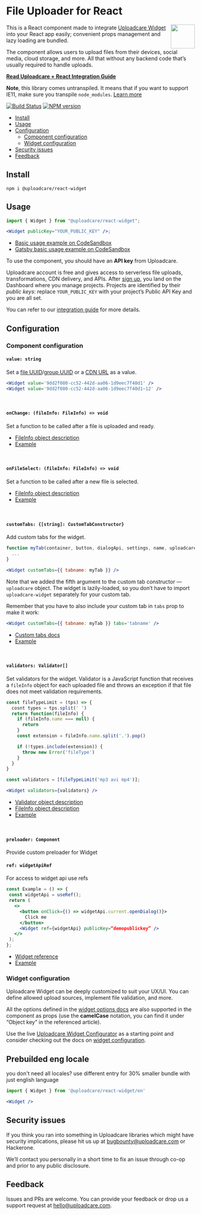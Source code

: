 # File Uploader for React

<a href="https://uploadcare.com/?utm_source=github&utm_campaign=react-widget">
  <img align="right" width="64" height="64"
    src="https://ucarecdn.com/2f4864b7-ed0e-4411-965b-8148623aa680/uploadcare-logo-mark.svg"
    alt="">
</a>

This is a React component made to integrate [Uploadcare Widget][uc-feature-widget]
into your React app easily; convenient props management and lazy loading
are bundled.

The component allows users to upload files from their devices, social media,
cloud storage, and more. All that without any backend code that’s usually
required to handle uploads.

**[Read Uploadcare + React Integration Guide][react-guide]**

**Note**, this library comes untranspiled. It means that if you want to support
IE11, make sure you transpile `node_modules`. [Learn more][es6-debate]

[![Build Status][build-img]][build-link]
[![NPM version][npm-img]][npm-link]

* [Install](#install)
* [Usage](#usage)
* [Configuration](#configuration)
  * [Component configuration](#component-configuration)
  * [Widget configuration](#widget-configuration)
* [Security issues](#security-issues)
* [Feedback](#feedback)

## Install

```
npm i @uploadcare/react-widget
```

## Usage

```jsx
import { Widget } from "@uploadcare/react-widget";

<Widget publicKey="YOUR_PUBLIC_KEY" />;
```

* [Basic usage example on CodeSandbox][sandbox-props]
* [Gatsby basic usage example on CodeSandbox][sandbox-gatsby]

To use the component, you should have an **API key** from Uploadcare.

Uploadcare account is free and gives access to serverless file uploads,
transformations, CDN delivery, and APIs. After [sign up][uc-sign-up], you land
on the Dashboard where you manage projects. Projects are identified by their
*public keys*: replace `YOUR_PUBLIC_KEY` with your project’s Public API Key
and you are all set.

You can refer to our [integration guide][react-guide] for more details.

## Configuration

### Component configuration

#### `value: string`

Set a [file UUID][uc-docs-files]/[group UUID][uc-docs-groups]
or a [CDN URL][delivery-docs] as a value.

```jsx
<Widget value='9dd2f080-cc52-442d-aa06-1d9eec7f40d1' />
<Widget value='9dd2f080-cc52-442d-aa06-1d9eec7f40d1~12' />
```

<br>

#### `onChange: (fileInfo: FileInfo) => void`

Set a function to be called after a file is uploaded and ready.

* [FileInfo object description][api-refs-props]
* [Example][sandbox-on-change]

<br>

#### `onFileSelect: (fileInfo: FileInfo) => void`

Set a function to be called after a new file is selected.

* [FileInfo object description][api-refs-props]
* [Example][sandbox-on-file-select]

<br>

#### `customTabs: {[string]: CustomTabConstructor}`

Add custom tabs for the widget.

```jsx
function myTab(container, button, dialogApi, settings, name, uploadcare) {
  ...
}

<Widget customTabs={{ tabname: myTab }} />
```

Note that we added the fifth argument to the custom tab constructor —
`uploadcare` object. The widget is lazily-loaded, so you don’t have to import
`uploadcare-widget` separately for your custom tab.

Remember that you have to also include your custom tab in `tabs` prop to make
it work:

```jsx
<Widget customTabs={{ tabname: myTab }} tabs='tabname' />
```

* [Custom tabs docs][custom-tabs-docs]
* [Example][sandbox-custom-tab]

<br>

#### `validators: Validator[]`

Set validators for the widget. Validator is a JavaScript function that receives
a `fileInfo` object for each uploaded file and throws an exception if that file
does not meet validation requirements.

```jsx
const fileTypeLimit = (tps) => {
  cosnt types = tps.split(' ')
  return function(fileInfo) {
    if (fileInfo.name === null) {
      return
    }
    const extension = fileInfo.name.split('.').pop()

    if (!types.include(extension)) {
      throw new Error('fileType')
    }
  }
}

const validators = [fileTypeLimit('mp3 avi mp4')];

<Widget validators={validators} />
```

* [Validator object description][api-refs-validation]
* [FileInfo object description][api-refs-props]
* [Example][sandbox-validators]

<br>

#### `preloader: Component`

Provide custom preloader for Widget

#### `ref: widgetApiRef`

For access to widget api use refs

```jsx
const Example = () => {
 const widgetApi = useRef();
 return (
   <>
     <button onClick={() => widgetApi.current.openDialog()}>
       Click me
     </button>
     <Widget ref={widgetApi} publicKey=“demopublickey” />
   </>
 );
};
```

* [Widget reference][uc-docs-widget-js-api]
* [Example][sandbox-ref]


### Widget configuration

Uploadcare Widget can be deeply customized to suit your UX/UI. You can define
allowed upload sources, implement file validation, and more.

All the options defined in the [widget options docs][widget-options-docs] are
also supported in the component as props (use the **camelCase** notation, you
can find it under “Object key” in the referenced article).

Use the live [Uploadcare Widget Configurator][uc-widget-configure] as a starting
point and consider checking out the docs on
[widget configuration][uc-docs-widget-config].

## Prebuilded eng locale

you don't need all locales? use different entry for 30% smaller bundle with
just english language

```jsx
import { Widget } from '@uploadcare/react-widget/en'

<Widget />
```

## Security issues

If you think you ran into something in Uploadcare libraries which might have
security implications, please hit us up at [bugbounty@uploadcare.com][uc-email-bounty]
or Hackerone.

We’ll contact you personally in a short time to fix an issue through co-op and
prior to any public disclosure.

## Feedback

Issues and PRs are welcome. You can provide your feedback or drop us a support
request at [hello@uploadcare.com][uc-email-hello].


[es6-debate]: https://gist.github.com/Rich-Harris/51e1bf24e7c093469ef7a0983bad94cb
[build-img]: https://api.travis-ci.com/uploadcare/react-widget.svg?branch=master
[build-link]: https://travis-ci.com/uploadcare/react-widget
[npm-img]: https://img.shields.io/npm/v/@uploadcare/react-widget.svg
[npm-link]: https://www.npmjs.com/package/@uploadcare/react-widget
[widget-options-docs]: https://uploadcare.com/docs/file_uploads/widget/options/#options?utm_source=github&utm_campaign=react-widget
[delivery-docs]: https://uploadcare.com/docs/delivery/?utm_source=github&utm_campaign=react-widget
[react-guide]: https://uploadcare.com/docs/guides/react/?utm_source=github&utm_campaign=react-widget
[custom-tabs-docs]: https://uploadcare.com/docs/api_reference/javascript/custom_tabs/?utm_source=github&utm_campaign=react-widget

[api-refs-props]: https://uploadcare.com/docs/api_reference/rest/accessing_files/#properties?utm_source=github&utm_campaign=react-widget
[api-refs-validation]: https://uploadcare.com/docs/file_uploads/widget/moderation/

[uc-email-bounty]: mailto:bugbounty@uploadcare.com
[uc-email-hello]: mailto:hello@uploadcare.com
[uc-widget-configure]: https://uploadcare.com/widget/configure/?utm_source=github&utm_campaign=react-widget
[uc-feature-widget]: https://uploadcare.com/features/widget/?utm_source=github&utm_campaign=react-widget
[uc-docs-widget-config]: https://uploadcare.com/docs/uploads/widget/config/?utm_source=github&utm_campaign=react-widget
[uc-docs-widget-js-api]: https://uploadcare.com/docs/api_reference/javascript/?utm_source=github&utm_campaign=react-widget
[uc-sign-up]: https://uploadcare.com/accounts/signup/
[uc-docs-groups]: https://uploadcare.com/docs/delivery/group_api/#groups
[uc-docs-files]: https://uploadcare.com/docs/concepts/#uploads

[sandbox-simple-demo]: https://codesandbox.io/s/uploadcarereact-widget-7xpqp
[sandbox-props]: https://codesandbox.io/s/uploadcarereact-widget-props-example-oqk0v
[sandbox-on-change]: https://codesandbox.io/s/uploadcarereact-widget-onchange-example-o376j
[sandbox-on-file-select]: https://codesandbox.io/s/uploadcarereact-widget-onfileselect-example-4kwyx
[sandbox-custom-tab]: https://codesandbox.io/s/4xz0k
[sandbox-validators]: https://codesandbox.io/s/vxnjb
[sandbox-ref]: https://codesandbox.io/s/keu2y
[sandbox-gatsby]: https://codesandbox.io/s/23pqs
